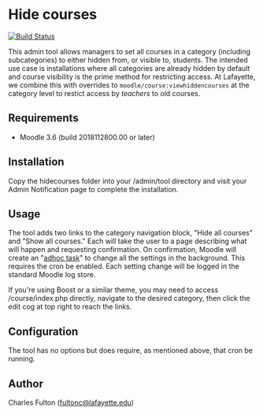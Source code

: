 Hide courses
============

[![Build Status](https://api.travis-ci.org/LafColITS/moodle-tool_hidecourses.png)](https://api.travis-ci.org/LafColITS/moodle-tool_hidecourses)

This admin tool allows managers to set all courses in a category (including subcategories) to either hidden from, or visible to, students. The intended use case is installations where all categories are already hidden by default and course visibility is the prime method for restricting access. At Lafayette, we combine this with overrides to `moodle/course:viewhiddencourses` at the category level to restict access by _teachers_ to old courses.

Requirements
------------
- Moodle 3.6 (build 2018112800.00 or later)

Installation
------------
Copy the hidecourses folder into your /admin/tool directory and visit your Admin Notification page to complete the installation.

Usage
-----
The tool adds two links to the category navigation block, "Hide all courses" and "Show all courses." Each will take the user to a page describing what will happen and requesting confirmation. On confirmation, Moodle will create an "[adhoc task](https://docs.moodle.org/dev/Task_API#Adhoc_tasks)" to change all the settings in the background. This requires the cron be enabled. Each setting change will be logged in the standard Moodle log store.

If you're using Boost or a similar theme, you may need to access /course/index.php directly, navigate to the desired category, then click the edit cog at top right to reach the links.

Configuration
-------------
The tool has no options but does require, as mentioned above, that cron be running.

Author
------
Charles Fulton (fultonc@lafayette.edu)
